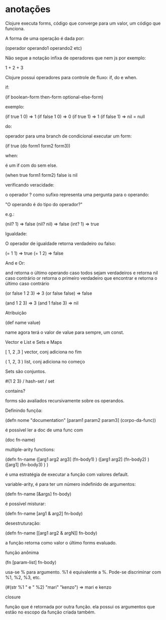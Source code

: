 # anotações

Clojure executa forms, código que converge para um valor, um código que funciona.

A forma de uma operação é dada por:

(operador operando1 operando2 etc)

Não segue a notação infixa de operadores que nem js por exemplo:

1 + 2 + 3

Clojure possui operadores para controle de fluxo: if, do e when.

if:

(if boolean-form then-form optional-else-form)

exemplo:

(if true 1 0) => 1
(if false 1 0) => 0
(if true 1) => 1
(if false 1) => nil = null

do:

operador para uma branch de condicional executar um form:

(if true (do form1 form2 form3))

when:

é um if com do sem else.

(when true form1 form2)
false is nil

verificando veracidade:

o operador ? como sufixo representa uma pergunta para o operando:

"O operando é do tipo do operador?"

e.g.:

(nil? 1) => false
(nil? nil) => false
(int? 1) => true

Igualdade:

O operador de igualdade retorna verdadeiro ou falso:

(= 1 1) => true
(= 1 2) => false

And e Or:

and retorna o último operando caso todos sejam verdadeiros e retorna nil caso contrário
or retorna o primeiro verdadeiro que encontrar e retorna o último caso contrário

(or false 1 2 3) => 3
(or false false) => false

(and 1 2 3) => 3
(and 1 false 3) => nil

Atribuição

(def name value)

name agora terá o valor de value para sempre, um const.

Vector e List e Sets e Maps

[ 1, 2 ,3 ] vector, conj adiciona no fim

( 1, 2, 3 ) list, conj adiciona no começo

Sets são conjuntos.

#{1 2 3} / hash-set / set

contains?

forms são avaliados recursivamente sobre os operandos.

Definindo funçõa:

(defn nome "documentation" [param1 param2 param3] (corpo-da-func))

é possível ler a doc de uma func com

(doc fn-name)

multiple-arity functions:

(defn fn-name
    ([arg1 arg2 arg3]
        (fn-body1)
        )
    ([arg1 arg2]
        (fn-body2)
        )
    ([arg1]
        (fn-body3)
        )
    )

é uma estratégia de executar a função com valores default.

variable-arity, é para ter um número indefinido de argumentos:

(defn fn-name [&args] fn-body)

é possível misturar:

(defn fn-name [arg1 & arg2] fn-body)

desestruturação:

(defn fn-name [[arg1 arg2 & argN]] fn-body)

a função retorna como valor o último forms evaluado.

função anônima

(fn [param-list] fn-body)

usa-se % para argumento. %1 é equivalente a %. Pode-se discriminar com
%1, %2, %3, etc.

(#(str %1 " e " %2) "mari" "kenzo") => mari e kenzo

closure

função que é retornada por outra função. ela possui os argumentos que estão
no escopo da função criada também.